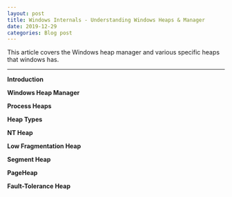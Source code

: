 ```yaml
---
layout: post
title: Windows Internals - Understanding Windows Heaps & Manager
date: 2019-12-29
categories: Blog post
---
```


This article covers the Windows heap manager and various specific heaps that windows has.

----

**Introduction**

**Windows Heap Manager**

**Process Heaps**

**Heap Types**

**NT Heap**

**Low Fragmentation Heap**

**Segment Heap**

**PageHeap**

**Fault-Tolerance Heap**
